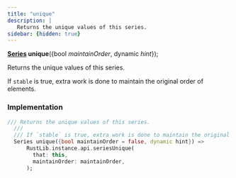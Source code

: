 ```yaml
---
title: "unique"
description: |
   Returns the unique values of this series.
sidebar: {hidden: true}
---
```

<span class="dart-code"><strong>[Series] unique</strong>({<span class="nobr">bool <i>maintainOrder</i></span>, <span class="nobr">dynamic <i>hint</i></span>});</span>

 Returns the unique values of this series.

 If `stable` is true, extra work is done to maintain the original order of elements.
### Implementation
```dart
/// Returns the unique values of this series.
  ///
  /// If `stable` is true, extra work is done to maintain the original order of elements.
  Series unique({bool maintainOrder = false, dynamic hint}) =>
      RustLib.instance.api.seriesUnique(
        that: this,
        maintainOrder: maintainOrder,
      );
```

[Series]: /reference/classes/series
[dynamic]: #